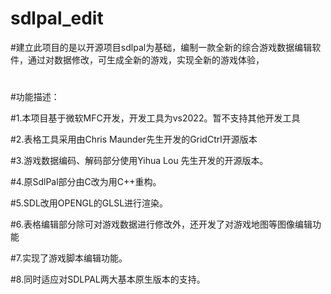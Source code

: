# sdlpal_edit
#建立此项目的是以开源项目sdlpal为基础，编制一款全新的综合游戏数据编辑软件，通过对数据修改，可生成全新的游戏，实现全新的游戏体验，
#
#功能描述：

#1.本项目基于微软MFC开发，开发工具为vs2022。暂不支持其他开发工具

#2.表格工具采用由Chris Maunder先生开发的GridCtrl开源版本

#3.游戏数据编码、解码部分使用Yihua Lou 先生开发的开源版本。

#4.原SdlPal部分由C改为用C++重构。

#5.SDL改用OPENGL的GLSL进行渲染。

#6.表格编辑部分除可对游戏数据进行修改外，还开发了对游戏地图等图像编辑功能

#7.实现了游戏脚本编辑功能。

#8.同时适应对SDLPAL两大基本原生版本的支持。


